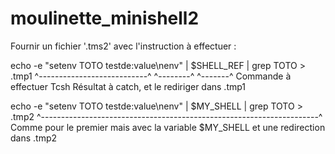 # moulinette_minishell2

Fournir un fichier '.tms2' avec l'instruction à effectuer :

echo -e "setenv TOTO testde:value\nenv" | $SHELL_REF | grep TOTO > .tmp1
         ^---------------------------^    ^--------^   ^-------^
             Commande à effectuer           Tcsh         Résultat à catch, et le rediriger dans .tmp1

echo -e "setenv TOTO testde:value\nenv" | $MY_SHELL | grep TOTO > .tmp2
^---------------------------------------------------------------------^
  Comme pour le premier mais avec la variable $MY_SHELL et une redirection dans .tmp2
